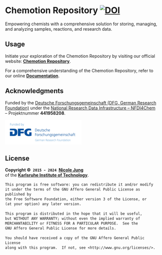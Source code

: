 # Chemotion Repository [![DOI](https://zenodo.org/badge/DOI/10.5281/zenodo.3755759.svg)](https://doi.org/10.5281/zenodo.3755759)

Empowering chemists with a comprehensive solution for storing, managing, and analyzing samples, reactions, and research data.

## Usage

Initiate your exploration of the Chemotion Repository by visiting our official website: **[Chemotion Repository](https://www.chemotion-repository.net/welcome)**.

For a comprehensive understanding of the Chemotion Repository, refer to our online **[Documentation](https://www.chemotion.net/docs/repo/)**.

## Acknowledgments

Funded by the [Deutsche Forschungsgemeinschaft (DFG, German Research Foundation)](https://www.dfg.de/) under the [National Research Data Infrastructure – NFDI4Chem](https://nfdi4chem.de/) – Projektnummer **441958208**.

<a href="https://www.dfg.de/" target="_blank"><img src="./public/images/repo/dfg_logo_schriftzug_blau_foerderung_en.jpg" width="50%" alt="DFG Logo"></a>

## License

**Copyright © `2015` - `2024` [Nicole Jung](mailto:nicole.jung@kit.edu)** <br>
of the **[Karlsruhe Institute of Technology](https://www.kit.edu/english/)**.

    This program is free software: you can redistribute it and/or modify
    it under the terms of the GNU Affero General Public License as published by
    the Free Software Foundation, either version 3 of the License, or
    (at your option) any later version.

    This program is distributed in the hope that it will be useful,
    but WITHOUT ANY WARRANTY; without even the implied warranty of
    MERCHANTABILITY or FITNESS FOR A PARTICULAR PURPOSE.  See the
    GNU Affero General Public License for more details.

    You should have received a copy of the GNU Affero General Public License
    along with this program.  If not, see <http://www.gnu.org/licenses/>.